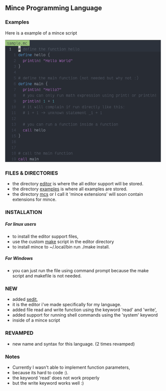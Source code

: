 ## Mince Programming Language  


### Examples

Here is a example of a mince script


![example](./screenshots/example.png)


### FILES & DIRECTORIES
- the directory [editor](./editor) is where the all editor support will be stored.
- the directory [examples](./examples) is where all examples are stored.
- the directory [mcs](./mcs) or I call it 'mince extensions' will soon contain extensions for mince.

### INSTALLATION
##### For linux users
- to install the editor support files,
- use the custom [make](./editor/make) script in the editor directory
- to install mince to ~/.local/bin run ./make install.
##### For Windows
- you can just run the file using command prompt because the make script and makefile is not needed.


### NEW
- added [sedit](https://github.com/nathan-the-coder/sedit),
- it is the editor i've made specifically for my language.
- added file read and write function using the keyword 'read' and 'write',
- added support for running shell commands using the 'system' keyword
- inside of a mince script

### REVAMPED
- new name and syntax for this language. (2 times revamped)

### Notes
- Currently I wasn't able to implement function parameters,
- because its hard to code :).
- the keyword 'read' does not work properly
- but the write keyword works well :) 
